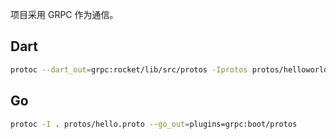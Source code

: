 项目采用 GRPC 作为通信。



## Dart

```sh
protoc --dart_out=grpc:rocket/lib/src/protos -Iprotos protos/helloworld.proto
```

## Go

```sh
protoc -I . protos/hello.proto --go_out=plugins=grpc:boot/protos
```

